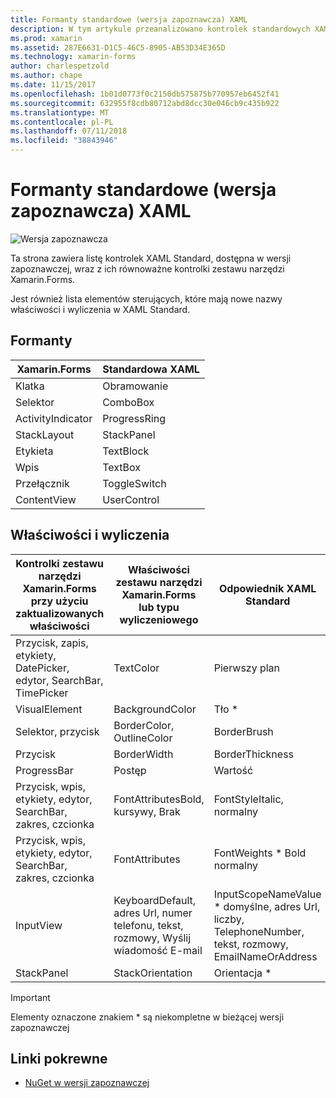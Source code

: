 ```yaml
---
title: Formanty standardowe (wersja zapoznawcza) XAML
description: W tym artykule przeanalizowano kontrolek standardowych XAML dostępnych w interfejsie Xamarin.Forms.
ms.prod: xamarin
ms.assetid: 287E6631-D1C5-46C5-8905-AB53D34E365D
ms.technology: xamarin-forms
author: charlespetzold
ms.author: chape
ms.date: 11/15/2017
ms.openlocfilehash: 1b01d0773f0c2150db575875b770957eb6452f41
ms.sourcegitcommit: 632955f8cdb80712abd8dcc30e046cb9c435b922
ms.translationtype: MT
ms.contentlocale: pl-PL
ms.lasthandoff: 07/11/2018
ms.locfileid: "38843946"
---
```

# <a name="xaml-standard-preview-controls"></a>Formanty standardowe (wersja zapoznawcza) XAML

![Wersja zapoznawcza](~/media/shared/preview.png)

Ta strona zawiera listę kontrolek XAML Standard, dostępna w wersji zapoznawczej, wraz z ich równoważne kontrolki zestawu narzędzi Xamarin.Forms.

Jest również lista elementów sterujących, które mają nowe nazwy właściwości i wyliczenia w XAML Standard.

## <a name="controls"></a>Formanty

|Xamarin.Forms|Standardowa XAML|
|--- |--- |
|Klatka|Obramowanie|
|Selektor|ComboBox|
|ActivityIndicator|ProgressRing|
|StackLayout|StackPanel|
|Etykieta|TextBlock|
|Wpis|TextBox|
|Przełącznik|ToggleSwitch|
|ContentView|UserControl|


## <a name="properties-and-enumerations"></a>Właściwości i wyliczenia

|Kontrolki zestawu narzędzi Xamarin.Forms przy użyciu zaktualizowanych właściwości|Właściwości zestawu narzędzi Xamarin.Forms lub typu wyliczeniowego|Odpowiednik XAML Standard|
|--- |--- |--- |
|Przycisk, zapis, etykiety, DatePicker, edytor, SearchBar, TimePicker|TextColor|Pierwszy plan|
|VisualElement|BackgroundColor|Tło *|
|Selektor, przycisk|BorderColor, OutlineColor|BorderBrush|
|Przycisk|BorderWidth|BorderThickness|
|ProgressBar|Postęp|Wartość|
|Przycisk, wpis, etykiety, edytor, SearchBar, zakres, czcionka|FontAttributesBold, kursywy, Brak|FontStyleItalic, normalny|
|Przycisk, wpis, etykiety, edytor, SearchBar, zakres, czcionka|FontAttributes|FontWeights * Bold normalny|
|InputView|KeyboardDefault, adres Url, numer telefonu, tekst, rozmowy, Wyślij wiadomość E-mail|InputScopeNameValue * domyślne, adres Url, liczby, TelephoneNumber, tekst, rozmowy, EmailNameOrAddress|
|StackPanel|StackOrientation|Orientacja *|

> [!IMPORTANT]
> Elementy oznaczone znakiem * są niekompletne w bieżącej wersji zapoznawczej

## <a name="related-links"></a>Linki pokrewne

- [NuGet w wersji zapoznawczej](https://aka.ms/xf-xamlstandard-nuget)
